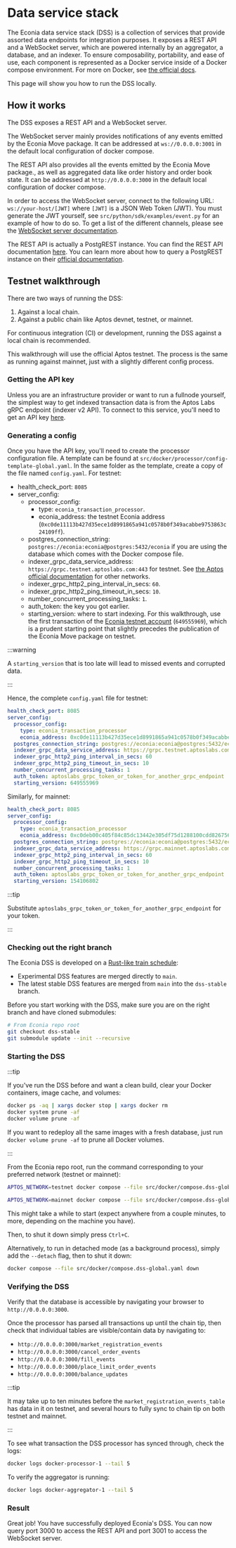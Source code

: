 # Data service stack

The Econia data service stack (DSS) is a collection of services that provide assorted data endpoints for integration purposes.
It exposes a REST API and a WebSocket server, which are powered internally by an aggregator, a database, and an indexer.
To ensure composability, portability, and ease of use, each component is represented as a Docker service inside of a Docker compose environment.
For more on Docker, see [the official docs](https://docs.docker.com/).

This page will show you how to run the DSS locally.

## How it works

The DSS exposes a REST API and a WebSocket server.

The WebSocket server mainly provides notifications of any events emitted by the Econia Move package.
It can be addressed at `ws://0.0.0.0:3001` in the default local configuration of docker compose.

The REST API also provides all the events emitted by the Econia Move package., as well as aggregated data like order history and order book state.
It can be addressed at `http://0.0.0.0:3000` in the default local configuration of docker compose.

In order to access the WebSocket server, connect to the following URL: `ws://your-host/[JWT]` where `[JWT]` is a JSON Web Token (JWT).
You must generate the JWT yourself, see `src/python/sdk/examples/event.py` for an example of how to do so.
To get a list of the different channels, please see the [WebSocket server documentation](./websocket.md).

The REST API is actually a PostgREST instance.
You can find the REST API documentation [here](./rest-api.md).
You can learn more about how to query a PostgREST instance on their [official documentation](https://postgrest.org/en/stable/).

## Testnet walkthrough

There are two ways of running the DSS:

1. Against a local chain.
1. Against a public chain like Aptos devnet, testnet, or mainnet.

For continuous integration (CI) or development, running the DSS against a local chain is recommended.

This walkthrough will use the official Aptos testnet.
The process is the same as running against mainnet, just with a slightly different config process.

### Getting the API key

Unless you are an infrastructure provider or want to run a fullnode yourself, the simplest way to get indexed transaction data is from the Aptos Labs gRPC endpoint (indexer v2 API).
To connect to this service, you'll need to get an API key [here](https://aptos-api-gateway-prod.firebaseapp.com/).

### Generating a config

Once you have the API key, you'll need to create the processor configuration file.
A template can be found at `src/docker/processor/config-template-global.yaml`.
In the same folder as the template, create a copy of the file named `config.yaml`.
For testnet:

- health_check_port: `8085`
- server_config:
  - processor_config:
    - type: `econia_transaction_processor`.
    - econia_address: the testnet Econia address (`0xc0de11113b427d35ece1d8991865a941c0578b0f349acabbe9753863c24109ff`).
  - postgres_connection_string: `postgres://econia:econia@postgres:5432/econia` if you are using the database which comes with the Docker compose file.
  - indexer_grpc_data_service_address: `https://grpc.testnet.aptoslabs.com:443` for testnet.
    See [the Aptos official documentation](https://aptos.dev/indexer/txn-stream/labs-hosted) for other networks.
  - indexer_grpc_http2_ping_interval_in_secs: `60`.
  - indexer_grpc_http2_ping_timeout_in_secs: `10`.
  - number_concurrent_processing_tasks: `1`.
  - auth_token: the key you got earlier.
  - starting_version: where to start indexing.
    For this walkthrough, use the first transaction of the [Econia testnet account](../../welcome.md#account-addresses) (`649555969`), which is a prudent starting point that slightly precedes the publication of the Econia Move package on testnet.

:::warning

A `starting_version` that is too late will lead to missed events and corrupted data.

:::

Hence, the complete `config.yaml` file for testnet:

```yaml
health_check_port: 8085
server_config:
  processor_config:
    type: econia_transaction_processor
    econia_address: 0xc0de11113b427d35ece1d8991865a941c0578b0f349acabbe9753863c24109ff
  postgres_connection_string: postgres://econia:econia@postgres:5432/econia
  indexer_grpc_data_service_address: https://grpc.testnet.aptoslabs.com:443
  indexer_grpc_http2_ping_interval_in_secs: 60
  indexer_grpc_http2_ping_timeout_in_secs: 10
  number_concurrent_processing_tasks: 1
  auth_token: aptoslabs_grpc_token_or_token_for_another_grpc_endpoint
  starting_version: 649555969
```

Similarly, for mainnet:

```yaml
health_check_port: 8085
server_config:
  processor_config:
    type: econia_transaction_processor
    econia_address: 0xc0deb00c405f84c85dc13442e305df75d1288100cdd82675695f6148c7ece51c
  postgres_connection_string: postgres://econia:econia@postgres:5432/econia
  indexer_grpc_data_service_address: https://grpc.mainnet.aptoslabs.com:443
  indexer_grpc_http2_ping_interval_in_secs: 60
  indexer_grpc_http2_ping_timeout_in_secs: 10
  number_concurrent_processing_tasks: 1
  auth_token: aptoslabs_grpc_token_or_token_for_another_grpc_endpoint
  starting_version: 154106802
```

:::tip

Substitute `aptoslabs_grpc_token_or_token_for_another_grpc_endpoint` for your token.

:::

### Checking out the right branch

The Econia DSS is developed on a [Rust-like train schedule](https://doc.rust-lang.org/book/appendix-07-nightly-rust.html):

- Experimental DSS features are merged directly to `main`.
- The latest stable DSS features are merged from `main` into the `dss-stable` branch.

Before you start working with the DSS, make sure you are on the right branch and have cloned submodules:

```bash
# From Econia repo root
git checkout dss-stable
git submodule update --init --recursive
```

### Starting the DSS

:::tip

If you've run the DSS before and want a clean build, clear your Docker containers, image cache, and volumes:

```sh
docker ps -aq | xargs docker stop | xargs docker rm
docker system prune -af
docker volume prune -af
```

If you want to redeploy all the same images with a fresh database, just run `docker volume prune -af` to prune all Docker volumes.

:::

From the Econia repo root, run the command corresponding to your preferred network (testnet or mainnet):

```bash
APTOS_NETWORK=testnet docker compose --file src/docker/compose.dss-global.yaml up
```

```bash
APTOS_NETWORK=mainnet docker compose --file src/docker/compose.dss-global.yaml up
```

This might take a while to start (expect anywhere from a couple minutes, to more, depending on the machine you have).

Then, to shut it down simply press `Ctrl+C`.

Alternatively, to run in detached mode (as a background process), simply add the `--detach` flag, then to shut it down:

```bash
docker compose --file src/docker/compose.dss-global.yaml down
```

### Verifying the DSS

Verify that the database is accessible by navigating your browser to `http://0.0.0.0:3000`.

Once the processor has parsed all transactions up until the chain tip, then check that individual tables are visible/contain data by navigating to:

- `http://0.0.0.0:3000/market_registration_events`
- `http://0.0.0.0:3000/cancel_order_events`
- `http://0.0.0.0:3000/fill_events`
- `http://0.0.0.0:3000/place_limit_order_events`
- `http://0.0.0.0:3000/balance_updates`

:::tip

It may take up to ten minutes before the `market_registration_events_table` has data in it on testnet, and several hours to fully sync to chain tip on both testnet and mainnet.

:::

To see what transaction the DSS processor has synced through, check the logs:

```sh
docker logs docker-processor-1 --tail 5
```

To verify the aggregator is running:

```sh
docker logs docker-aggregator-1 --tail 5
```

### Result

Great job!
You have successfully deployed Econia's DSS.
You can now query port 3000 to access the REST API and port 3001 to access the WebSocket server.

